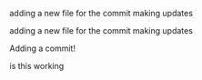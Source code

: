 
adding a new file for the commit making updates 

adding a new file for the commit making updates


Adding a commit!

is this working




